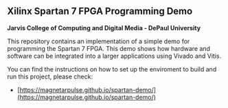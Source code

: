 ## Xilinx Spartan 7 FPGA Programming Demo
**Jarvis College of Computing and Digital Media - DePaul University**

This repository contains an implementation of a simple demo for programming the Spartan 7 FPGA.
This demo shows how hardware and software can be integrated into a larger applications using Vivado and Vitis.

You can find the instructions on how to set up the enviroment to build and run this project, please check:
- [https://magnetarpulse.github.io/spartan-demo/](https://magnetarpulse.github.io/spartan-demo/)

